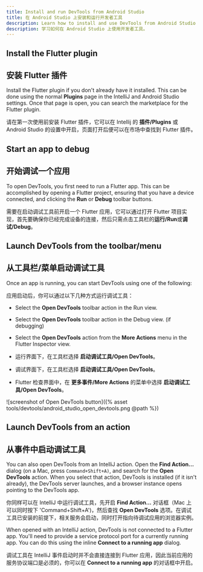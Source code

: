 ```yaml
---
title: Install and run DevTools from Android Studio
title: 在 Android Studio 上安装和运行开发者工具
description: Learn how to install and use DevTools from Android Studio.
description: 学习如何在 Android Studio 上使用开发者工具。
---
```


## Install the Flutter plugin

## 安装 Flutter 插件

Install the Flutter plugin if you don't already have it installed.
This can be done using the normal **Plugins** page in the IntelliJ
and Android Studio settings. Once that page is open,
you can search the marketplace for the Flutter plugin.

请在第一次使用前安装 Flutter 插件，它可以在 Intellij 的 **插件/Plugins** 或 Android Studio 的设置中开启，页面打开后便可以在市场中查找到 Flutter 插件。

## Start an app to debug

## 开始调试一个应用

To open DevTools, you first need to run a Flutter app. 
This can be accomplished by opening a Flutter project,
ensuring that you have a device connected,
and clicking the **Run** or **Debug** toolbar buttons.

需要在启动调试工具前开启一个 Flutter 应用，它可以通过打开 Flutter 项目实现，首先要确保你已经完成设备的连接，然后只需点击工具栏的**运行/Run**或**调试/Debug**。

## Launch DevTools from the toolbar/menu

## 从工具栏/菜单启动调试工具

Once an app is running,
you can start DevTools using one of the following:

应用启动后，你可以通过以下几种方式运行调试工具：

* Select the **Open DevTools** toolbar action in the Run view.
* Select the **Open DevTools** toolbar action in the Debug view.
  (if debugging)
* Select the **Open DevTools** action from the **More Actions** menu in the Flutter Inspector view.
  
* 运行界面下，在工具栏选择 **启动调试工具/Open DevTools**。
* 调试界面下，在工具栏选择 **启动调试工具/Open DevTools**。  
* Flutter 检查界面中，在 **更多事件/More Actions** 的菜单中选择 **启动调试工具/Open DevTools**。  

![screenshot of Open DevTools button]({% asset tools/devtools/android_studio_open_devtools.png @path %})

## Launch DevTools from an action

## 从事件中启动调试工具

You can also open DevTools from an IntelliJ action.
Open the **Find Action...** dialog
(on a Mac, press `Command+Shift+A)`, and search for the
**Open DevTools** action. When you select that action,
DevTools is installed (if it isn't already), the DevTools server
launches, and a browser instance opens pointing to the DevTools app.

你同样可以在 IntelliJ 中运行调试工具，先开启 **Find Action...** 对话框（Mac 上可以同时按下 'Command+Shift+A')，然后查找 **Open DevTools** 选项。在调试工具已安装的前提下，相关服务会启动，同时打开指向待调试应用的浏览器实例。

When opened with an IntelliJ action, DevTools is not connected
to a Flutter app. You'll need to provide a service protocol port
for a currently running app. You can do this using the inline
**Connect to a running app** dialog.

调试工具在 IntelliJ 事件启动时并不会直接连接到 Flutter 应用，因此当前应用的服务协议端口是必须的，你可以在 **Connect to a running app** 的对话框中开启。
